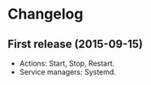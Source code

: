 # Changelog

## First release (2015-09-15)

 * Actions: Start, Stop, Restart.
 * Service managers: Systemd.
